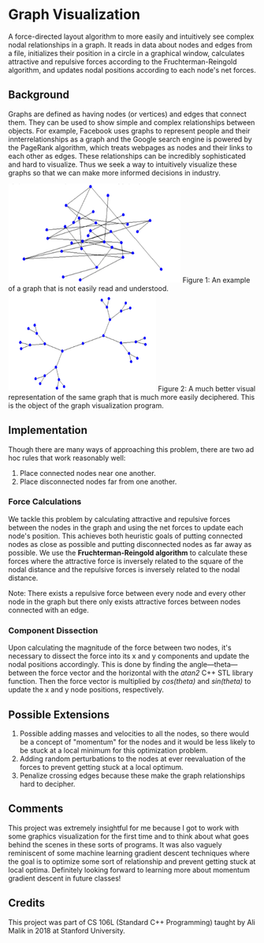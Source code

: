# Graph Visualization
A force-directed layout algorithm to more easily and intuitively see complex nodal relationships in a graph. It reads in data about nodes and edges from a file, initializes their position in a circle in a graphical window, calculates attractive and repulsive forces according to the Fruchterman-Reingold algorithm, and updates nodal positions according to each node's net forces.

## Background
Graphs are defined as having nodes (or vertices) and edges that connect them. They can be used to show simple and complex relationships between objects. For example, Facebook uses graphs to represent people and their innterrelationships as a graph and the Google search engine is powered by the PageRank algorithm, which treats webpages as nodes and their links to each other as edges. These relationships can be incredibly sophisticated and hard to visualize. Thus we seek a way to intuitively visualize these graphs so that we can make more informed decisions in industry.

<img src="/images/bad-file.png" alt="Bad Graph" width="350" height="200">
Figure 1: An example of a graph that is not easily read and understood.

<img src="/images/good-file.png" alt="Good Graph" width="300" height="200">
Figure 2: A much better visual representation of the same graph that is much more easily deciphered. This is the object of the graph visualization program.

## Implementation
Though there are many ways of approaching this problem, there are two ad hoc rules that work reasonably well:
1. Place connected nodes near one another.
2. Place disconnected nodes far from one another.

### Force Calculations
We tackle this problem by calculating attractive and repulsive forces between the nodes in the graph and using the net forces to update each node's position. This achieves both heuristic goals of putting connected nodes as close as possible and putting disconnected nodes as far away as possible. We use the **Fruchterman-Reingold algorithm** to calculate these forces where the attractive force is inversely related to the square of the nodal distance and the repulsive forces is inversely related to the nodal distance.

Note: There exists a repulsive force between every node and every other node in the graph but there only exists attractive forces between nodes connected with an edge.

### Component Dissection
Upon calculating the magnitude of the force between two nodes, it's necessary to dissect the force into its x and y components and update the nodal positions accordingly. This is done by finding the angle—theta—between the force vector and the horizontal with the *atan2* C++ STL library function. Then the force vector is multiplied by *cos(theta)* and *sin(theta)* to update the x and y node positions, respectively.

## Possible Extensions
1. Possible adding masses and velocities to all the nodes, so there would be a concept of "momentum" for the nodes and it would be less likely to be stuck at a local minimum for this optimization problem.
2. Adding random perturbations to the nodes at ever reevaluation of the forces to prevent getting stuck at a local optimum.
3. Penalize crossing edges because these make the graph relationships hard to decipher.

## Comments
This project was extremely insightful for me because I got to work with some graphics visualization for the first time and to think about what goes behind the scenes in these sorts of programs. It was also vaguely reminiscent of some machine learning gradient descent techniques where the goal is to optimize some sort of relationship and prevent getting stuck at local optima. Definitely looking forward to learning more about momentum gradient descent in future classes!

## Credits
This project was part of CS 106L (Standard C++ Programming) taught by Ali Malik in 2018 at Stanford University.

